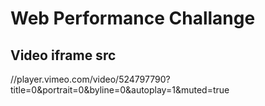 # Web Performance Challange

## Video iframe src

//player.vimeo.com/video/524797790?title=0&amp;portrait=0&amp;byline=0&amp;autoplay=1&amp;muted=true